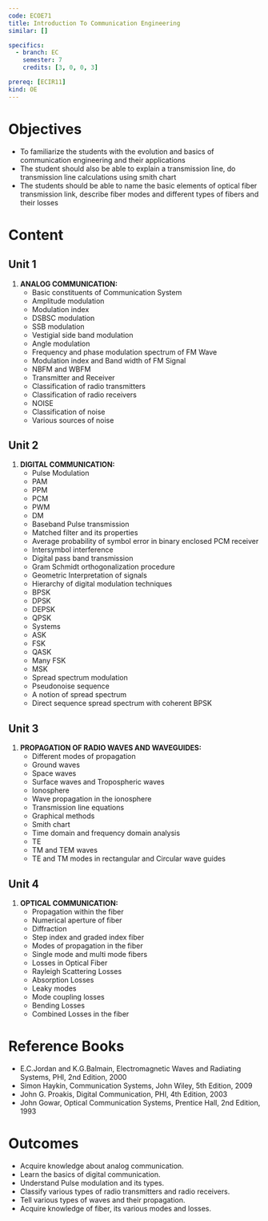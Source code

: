 ```yaml
---
code: ECOE71
title: Introduction To Communication Engineering
similar: []

specifics:
  - branch: EC
    semester: 7
    credits: [3, 0, 0, 3]

prereq: [ECIR11]
kind: OE
---
```


# Objectives

- To familiarize the students with the evolution and basics of communication engineering and their applications
- The student should also be able to explain a transmission line, do transmission line calculations using smith chart
- The students should be able to name the basic elements of optical fiber transmission link, describe fiber modes and different types of fibers and their losses

# Content

## Unit 1

1. **ANALOG COMMUNICATION:**
   - Basic constituents of Communication System
   - Amplitude modulation
   - Modulation index
   - DSBSC modulation
   - SSB modulation
   - Vestigial side band modulation
   - Angle modulation
   - Frequency and phase modulation spectrum of FM Wave
   - Modulation index and Band width of FM Signal
   - NBFM and WBFM
   - Transmitter and Receiver
   - Classification of radio transmitters
   - Classification of radio receivers
   - NOISE
   - Classification of noise
   - Various sources of noise

## Unit 2

1. **DIGITAL COMMUNICATION:**
   - Pulse Modulation
   - PAM
   - PPM
   - PCM
   - PWM
   - DM
   - Baseband Pulse transmission
   - Matched filter and its properties
   - Average probability of symbol error in binary enclosed PCM receiver
   - Intersymbol interference
   - Digital pass band transmission
   - Gram Schmidt orthogonalization procedure
   - Geometric Interpretation of signals
   - Hierarchy of digital modulation techniques
   - BPSK
   - DPSK
   - DEPSK
   - QPSK
   - Systems
   - ASK
   - FSK
   - QASK
   - Many FSK
   - MSK
   - Spread spectrum modulation
   - Pseudonoise sequence
   - A notion of spread spectrum
   - Direct sequence spread spectrum with coherent BPSK

## Unit 3

1. **PROPAGATION OF RADIO WAVES AND WAVEGUIDES:**
   - Different modes of propagation
   - Ground waves
   - Space waves
   - Surface waves and Tropospheric waves
   - Ionosphere
   - Wave propagation in the ionosphere
   - Transmission line equations
   - Graphical methods
   - Smith chart
   - Time domain and frequency domain analysis
   - TE
   - TM and TEM waves
   - TE and TM modes in rectangular and Circular wave guides

## Unit 4

1. **OPTICAL COMMUNICATION:**
   - Propagation within the fiber
   - Numerical aperture of fiber
   - Diffraction
   - Step index and graded index fiber
   - Modes of propagation in the fiber
   - Single mode and multi mode fibers
   - Losses in Optical Fiber
   - Rayleigh Scattering Losses
   - Absorption Losses
   - Leaky modes
   - Mode coupling losses
   - Bending Losses
   - Combined Losses in the fiber

# Reference Books

- E.C.Jordan and K.G.Balmain, Electromagnetic Waves and Radiating Systems, PHI, 2nd Edition, 2000
- Simon Haykin, Communication Systems, John Wiley, 5th Edition, 2009
- John G. Proakis, Digital Communication, PHI, 4th Edition, 2003
- John Gowar, Optical Communication Systems, Prentice Hall, 2nd Edition, 1993

# Outcomes

- Acquire knowledge about analog communication.
- Learn the basics of digital communication.
- Understand Pulse modulation and its types.
- Classify various types of radio transmitters and radio receivers.
- Tell various types of waves and their propagation.
- Acquire knowledge of fiber, its various modes and losses.
